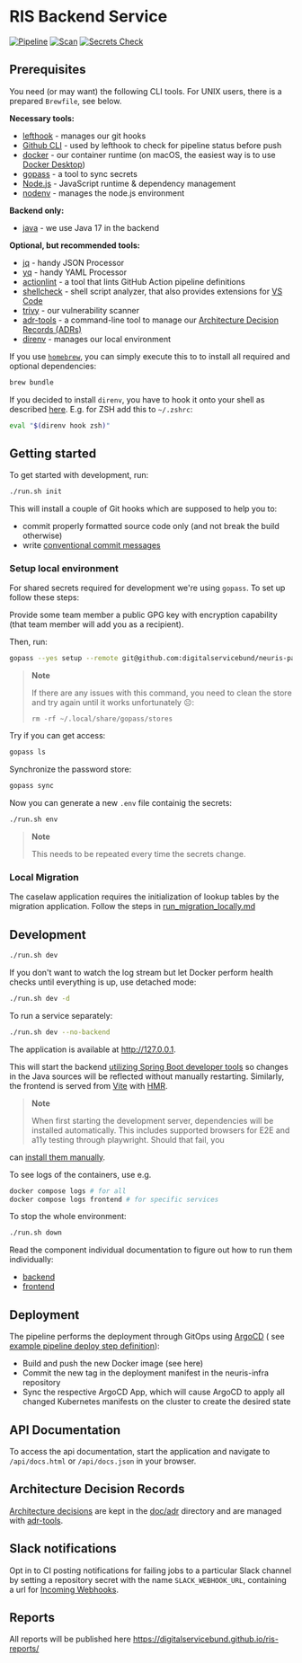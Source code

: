 # RIS Backend Service

[![Pipeline](https://github.com/digitalservicebund/ris-backend-service/actions/workflows/pipeline.yml/badge.svg)](https://github.com/digitalservicebund/ris-backend-service/actions/workflows/pipeline.yml)
[![Scan](https://github.com/digitalservicebund/ris-backend-service/actions/workflows/scan.yml/badge.svg)](https://github.com/digitalservicebund/ris-backend-service/actions/workflows/scan.yml)
[![Secrets Check](https://github.com/digitalservicebund/ris-backend-service/actions/workflows/secrets-check.yml/badge.svg)](https://github.com/digitalservicebund/ris-backend-service/actions/workflows/secrets-check.yml)

## Prerequisites

You need (or may want) the following CLI tools. For UNIX users, there is a prepared `Brewfile`, see
below.

**Necessary tools:**

- [lefthook](https://github.com/evilmartians/lefthook#install) - manages our git hooks
- [Github CLI](https://cli.github.com/) - used by lefthook to check for pipeline status before push
- [docker](https://docs.docker.com/get-docker/) - our container runtime (on macOS, the easiest way
  is to
  use [Docker Desktop](https://www.docker.com/products/docker-desktop/))
- [gopass](https://www.gopass.pw/#install) - a tool to sync secrets
- [Node.js](https://nodejs.org/en/) - JavaScript runtime & dependency management
- [nodenv](https://github.com/nodenv/nodenv#installation) - manages the node.js environment

**Backend only:**

- [java](https://developers.redhat.com/products/openjdk/install) - we use Java 17 in the backend

**Optional, but recommended tools:**

- [jq](https://github.com/stedolan/jq) - handy JSON Processor
- [yq](https://github.com/mikefarah/yq) - handy YAML Processor
- [actionlint](https://github.com/rhysd/actionlint/blob/main/docs/install.md) - a tool that lints
  GitHub Action pipeline
  definitions
- [shellcheck](https://github.com/koalaman/shellcheck#installing) - shell script analyzer, that also
  provides extensions
  for [VS Code](https://marketplace.visualstudio.com/items?itemName=timonwong.shellcheck)
- [trivy](https://github.com/aquasecurity/trivy#get-trivy) - our vulnerability scanner
- [adr-tools](https://github.com/npryce/adr-tools) - a command-line tool to manage
  our [Architecture Decision Records (ADRs)](#architecture-decision-records)
- [direnv](https://github.com/direnv/direnv/blob/master/docs/installation.md) - manages our local
  environment

If you use [`homebrew`](https://brew.sh/), you can simply execute this to to install all required
and optional
dependencies:

```bash
brew bundle
```

If you decided to install `direnv`, you have to hook it onto your shell as
described [here](https://github.com/direnv/direnv/blob/master/docs/hook.md). E.g. for ZSH add this
to `~/.zshrc`:

```bash
eval "$(direnv hook zsh)"
```

## Getting started

To get started with development, run:

```bash
./run.sh init
```

This will install a couple of Git hooks which are supposed to help you to:

- commit properly formatted source code only (and not break the build otherwise)
- write [conventional commit messages](https://chris.beams.io/posts/git-commit/)

### Setup local environment

For shared secrets required for development we're using `gopass`. To set up follow these steps:

Provide some team member a public GPG key with encryption capability (that team member will add you
as a recipient).

Then, run:

```bash
gopass --yes setup --remote git@github.com:digitalservicebund/neuris-password-store.git --alias neuris --name <your-name-from-gpg-key> --email <your-email-from-gpg-key>
```

> **Note**
>
> If there are any issues with this command, you need to clean the store and try again until it
> works unfortunately ☹️:
>
> ```
> rm -rf ~/.local/share/gopass/stores
> ```

Try if you can get access:

```bash
gopass ls
```

Synchronize the password store:

```bash
gopass sync
```

Now you can generate a new `.env` file containig the secrets:

```bash
./run.sh env
```

> **Note**
>
> This needs to be repeated every time the secrets change.

### Local Migration

The caselaw application requires the initialization of lookup tables by the migration application. Follow the steps in [run_migration_locally.md](run_migration_locally.md)

## Development

```bash
./run.sh dev
```

If you don't want to watch the log stream but let Docker perform health checks until everything is
up, use detached
mode:

```bash
./run.sh dev -d
```

To run a service separately:

```bash
./run.sh dev --no-backend
```

The application is available at <http://127.0.0.1>.

This will start the
backend [utilizing Spring Boot developer tools](https://docs.spring.io/spring-boot/docs/current/reference/html/using.html#using.devtools.restart)
so changes in the Java sources will be reflected without manually restarting. Similarly, the
frontend is served
from [Vite](https://vitejs.dev)
with [HMR](https://vitejs.dev/guide/features.html#hot-module-replacement).

> **Note**
>
> When first starting the development server, dependencies will be installed automatically. This
> includes supported
> browsers for E2E and a11y testing through playwright. Should that fail, you
>
can [install them manually](https://github.com/digitalservicebund/ris-backend-service/tree/main/frontend#prerequisites).

To see logs of the containers, use e.g.

```bash
docker compose logs # for all
docker compose logs frontend # for specific services
```

To stop the whole environment:

```bash
./run.sh down
```

Read the component individual documentation to figure out how to run them individually:

- [backend](./backend/README.md#development)
- [frontend](./frontend/README.md#development)

## Deployment

The pipeline performs the deployment through GitOps using [ArgoCD](https://argoproj.github.io/cd/) (
see [example pipeline deploy step definition](https://github.com/digitalservicebund/ris-backend-service/blob/main/.github/workflows/pipeline.yml#L657-L667)):

- Build and push the new Docker image (see here)
- Commit the new tag in the deployment manifest in the neuris-infra repository
- Sync the respective ArgoCD App, which will cause ArgoCD to apply all changed Kubernetes manifests
  on the cluster to
  create the desired state

## API Documentation

To access the api documentation, start the application and navigate to `/api/docs.html`
or `/api/docs.json` in your
browser.

## Architecture Decision Records

[Architecture decisions](https://cognitect.com/blog/2011/11/15/documenting-architecture-decisions)
are kept in
the [doc/adr](doc/adr) directory and are managed
with [adr-tools](https://github.com/npryce/adr-tools).

## Slack notifications

Opt in to CI posting notifications for failing jobs to a particular Slack channel by setting a
repository secret
with the name `SLACK_WEBHOOK_URL`, containing a url
for [Incoming Webhooks](https://api.slack.com/messaging/webhooks).

## Reports

All reports will be published here https://digitalservicebund.github.io/ris-reports/
